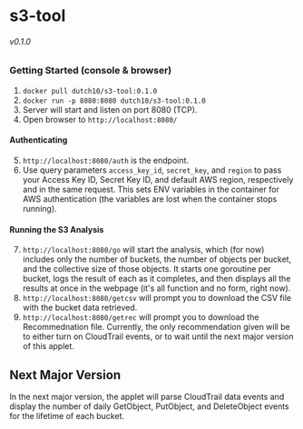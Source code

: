 # s3-tool 
###### v0.1.0

### Getting Started (console & browser)

1. `docker pull dutch10/s3-tool:0.1.0`
2. `docker run -p 8080:8080 dutch10/s3-tool:0.1.0`
3. Server will start and listen on port 8080 (TCP).
4. Open browser to `http://localhost:8080/`

#### Authenticating

5. `http://localhost:8080/auth` is the endpoint.
6. Use query parameters `access_key_id`, `secret_key`, and `region` to pass your Access Key ID, Secret Key ID, and default AWS region, respectively and in the same request. This sets ENV variables in the container for AWS authentication (the variables are lost when the container stops running).

#### Running the S3 Analysis

7. `http://localhost:8080/go` will start the analysis, which (for now) includes only the number of buckets, the number of objects per bucket, and the collective size of those objects. It starts one goroutine per bucket, logs the result of each as it completes, and then displays all the results at once in the webpage (it's all function and no form, right now). 
8. `http://localhost:8080/getcsv` will prompt you to download the CSV file with the bucket data retrieved.
9. `http://localhost:8080/getrec` will prompt you to download the Recommednation file. Currently, the only recommendation given will be to either turn on CloudTrail events, or to wait until the next major version of this applet. 

## Next Major Version

In the next major version, the applet will parse CloudTrail data events and display the number of daily GetObject, PutObject, and DeleteObject events for the lifetime of each bucket. 
